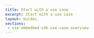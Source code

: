 ```yaml
---
title: Start with a use case
excerpt: Start with a use case
layout: Guides
sections:
 - oie-embedded-sdk-use-case-overview
---
```

